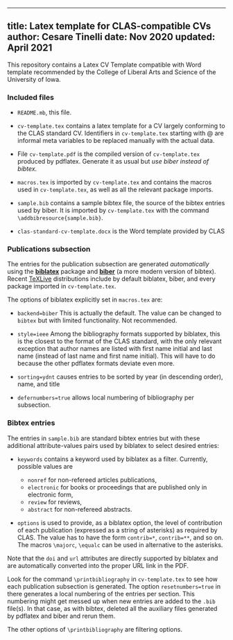 
---
title: Latex template for CLAS-compatible CVs
author: Cesare Tinelli
date: Nov 2020
updated: April 2021
---

This repository contains a Latex CV Template compatible with Word template recommended by the College of Liberal Arts and Science of the University of Iowa.

### Included files

* `README.mb`, this file.

* `cv-template.tex` contains a latex template for a CV largely conforming to the CLAS standard CV.
Identifiers in `cv-template.tex` starting with @ are informal meta variables to be replaced manually with the actual data.

* File `cv-template.pdf` is the compiled version of `cv-template.tex` produced by pdflatex.
Generate it as usual but _use biber instead of bibtex._

* `macros.tex` is imported by `cv-template.tex` and contains the macros used in `cv-template.tex`, as well as all the relevant package imports.

* `sample.bib` contains a sample bibtex file, the source of the bibtex entries used by biber.
It is imported by `cv-template.tex` with the command
`\addbibresource{sample.bib}`.

* `clas-standard-cv-template.docx` is the Word template provided by CLAS

### Publications subsection

The entries for the publication subsection are generated _automatically_ using the **[biblatex](https://ctan.org/topic/biblatex)** package and **[biber](https://ctan.org/pkg/biber)** (a more modern version of bibtex).
Recent [TeXLive](https://www.tug.org/texlive/) distributions include by default biblatex, biber, and every package imported in `cv-template.tex`.

The options of biblatex explicitly set in `macros.tex` are:
* `backend=biber` This is actually the default. The value can be changed to `bibtex` but with limited functionality. Not recommended.
* `style=ieee` Among the bibliography formats supported by biblatex, this is the closest to the format of the CLAS standard, with the only relevant exception that author names are listed with first name initial and last name (instead of last name and first name initial). This will have to do because the other pdflatex formats deviate even more.  

* `sorting=ydnt` causes entries to be sorted by year (in descending order), name, and title
* `defernumbers=true` allows local numbering of bibliography per subsection.

### Bibtex entries

The entries in `sample.bib` are standard bibtex entries but with these additional attribute-values pairs used by biblatex to select desired entries:

* `keywords` contains a keyword used by biblatex as a filter. Currently, possible values are 
   - `nonref` for non-refereed articles publications, 
   - `electronic` for books or proceedings that are published only in electronic form,
   - `review` for reviews,
   - `abstract` for non-refereed abstracts.

* `options` is used to provide, as a biblatex option, the level of contribution of each publication (expressed as a string of asterisks) as required by CLAS. The value has to have the form `contrib=*`, `contrib=**`, and so on. 
The macros `\majorc`, `\equalc` can be used in alternative to the asterisks.

Note that the `doi` and `url` attributes are directly supported by biblatex and are automatically converted into the proper URL link in the PDF.

Look for the command `\printbibliography` in `cv-template.tex` to see how each publication subsection is generated.
The option `resetnumbers=true` in there generates a local numbering of the entries per section. This numbering might get messed up when new entries are added to the `.bib` file(s). In that case, as with bibtex, deleted all the auxiliary files generated by pdflatex and biber and rerun them.

The other options of `\printbibliography` are filtering options.
